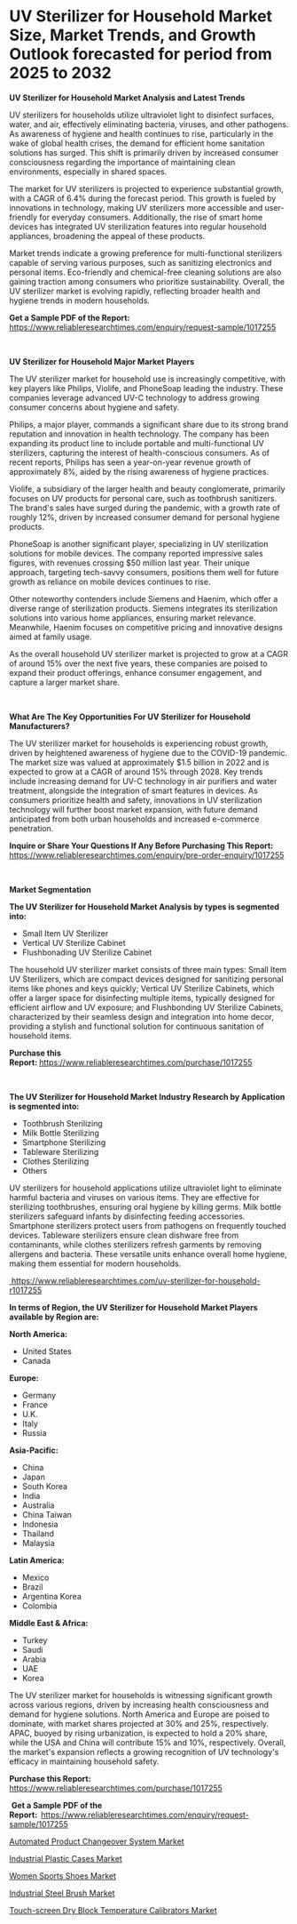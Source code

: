<p><h1>UV Sterilizer for Household Market Size, Market Trends, and Growth Outlook forecasted for period from 2025 to 2032</h1></p><p><strong>UV Sterilizer for Household Market Analysis and Latest Trends</strong></p>
<p><p>UV sterilizers for households utilize ultraviolet light to disinfect surfaces, water, and air, effectively eliminating bacteria, viruses, and other pathogens. As awareness of hygiene and health continues to rise, particularly in the wake of global health crises, the demand for efficient home sanitation solutions has surged. This shift is primarily driven by increased consumer consciousness regarding the importance of maintaining clean environments, especially in shared spaces.</p><p>The market for UV sterilizers is projected to experience substantial growth, with a CAGR of 6.4% during the forecast period. This growth is fueled by innovations in technology, making UV sterilizers more accessible and user-friendly for everyday consumers. Additionally, the rise of smart home devices has integrated UV sterilization features into regular household appliances, broadening the appeal of these products.</p><p>Market trends indicate a growing preference for multi-functional sterilizers capable of serving various purposes, such as sanitizing electronics and personal items. Eco-friendly and chemical-free cleaning solutions are also gaining traction among consumers who prioritize sustainability. Overall, the UV sterilizer market is evolving rapidly, reflecting broader health and hygiene trends in modern households.</p></p>
<p><strong>Get a Sample PDF of the Report:&nbsp;</strong> <a href="https://www.reliableresearchtimes.com/enquiry/request-sample/1017255?utm_campaign=2264&utm_medium=2&utm_source=Github&utm_content=ia&utm_term=04042025&utm_id=uv-sterilizer-for-household">https://www.reliableresearchtimes.com/enquiry/request-sample/1017255</a></p>
<p>&nbsp;</p>
<p><strong>UV Sterilizer for Household Major Market Players</strong></p>
<p><p>The UV sterilizer market for household use is increasingly competitive, with key players like Philips, Violife, and PhoneSoap leading the industry. These companies leverage advanced UV-C technology to address growing consumer concerns about hygiene and safety.</p><p>Philips, a major player, commands a significant share due to its strong brand reputation and innovation in health technology. The company has been expanding its product line to include portable and multi-functional UV sterilizers, capturing the interest of health-conscious consumers. As of recent reports, Philips has seen a year-on-year revenue growth of approximately 8%, aided by the rising awareness of hygiene practices.</p><p>Violife, a subsidiary of the larger health and beauty conglomerate, primarily focuses on UV products for personal care, such as toothbrush sanitizers. The brand's sales have surged during the pandemic, with a growth rate of roughly 12%, driven by increased consumer demand for personal hygiene products.</p><p>PhoneSoap is another significant player, specializing in UV sterilization solutions for mobile devices. The company reported impressive sales figures, with revenues crossing $50 million last year. Their unique approach, targeting tech-savvy consumers, positions them well for future growth as reliance on mobile devices continues to rise.</p><p>Other noteworthy contenders include Siemens and Haenim, which offer a diverse range of sterilization products. Siemens integrates its sterilization solutions into various home appliances, ensuring market relevance. Meanwhile, Haenim focuses on competitive pricing and innovative designs aimed at family usage.</p><p>As the overall household UV sterilizer market is projected to grow at a CAGR of around 15% over the next five years, these companies are poised to expand their product offerings, enhance consumer engagement, and capture a larger market share.</p></p>
<p>&nbsp;</p>
<p><strong>What Are The Key Opportunities For UV Sterilizer for Household Manufacturers?</strong></p>
<p><p>The UV sterilizer market for households is experiencing robust growth, driven by heightened awareness of hygiene due to the COVID-19 pandemic. The market size was valued at approximately $1.5 billion in 2022 and is expected to grow at a CAGR of around 15% through 2028. Key trends include increasing demand for UV-C technology in air purifiers and water treatment, alongside the integration of smart features in devices. As consumers prioritize health and safety, innovations in UV sterilization technology will further boost market expansion, with future demand anticipated from both urban households and increased e-commerce penetration.</p></p>
<p><strong>Inquire or Share Your Questions If Any Before Purchasing This Report:</strong> <a href="https://www.reliableresearchtimes.com/enquiry/pre-order-enquiry/1017255?utm_campaign=2264&utm_medium=2&utm_source=Github&utm_content=ia&utm_term=04042025&utm_id=uv-sterilizer-for-household">https://www.reliableresearchtimes.com/enquiry/pre-order-enquiry/1017255</a></p>
<p>&nbsp;</p>
<p><strong>Market Segmentation</strong></p>
<p><strong>The UV Sterilizer for Household Market Analysis by types is segmented into:</strong></p>
<p><ul><li>Small Item UV Sterilizer</li><li>Vertical UV Sterilize Cabinet</li><li>Flushbonading UV Sterilize Cabinet</li></ul></p>
<p><p>The household UV sterilizer market consists of three main types: Small Item UV Sterilizers, which are compact devices designed for sanitizing personal items like phones and keys quickly; Vertical UV Sterilize Cabinets, which offer a larger space for disinfecting multiple items, typically designed for efficient airflow and UV exposure; and Flushbonding UV Sterilize Cabinets, characterized by their seamless design and integration into home decor, providing a stylish and functional solution for continuous sanitation of household items.</p></p>
<p><strong>Purchase this Report:&nbsp;</strong><a href="https://www.reliableresearchtimes.com/purchase/1017255?utm_campaign=2264&utm_medium=2&utm_source=Github&utm_content=ia&utm_term=04042025&utm_id=uv-sterilizer-for-household">https://www.reliableresearchtimes.com/purchase/1017255</a></p>
<p>&nbsp;</p>
<p><strong>The UV Sterilizer for Household Market Industry Research by Application is segmented into:</strong></p>
<p><ul><li>Toothbrush Sterilizing</li><li>Milk Bottle Sterilizing</li><li>Smartphone Sterilizing</li><li>Tableware Sterilizing</li><li>Clothes Sterilizing</li><li>Others</li></ul></p>
<p><p>UV sterilizers for household applications utilize ultraviolet light to eliminate harmful bacteria and viruses on various items. They are effective for sterilizing toothbrushes, ensuring oral hygiene by killing germs. Milk bottle sterilizers safeguard infants by disinfecting feeding accessories. Smartphone sterilizers protect users from pathogens on frequently touched devices. Tableware sterilizers ensure clean dishware free from contaminants, while clothes sterilizers refresh garments by removing allergens and bacteria. These versatile units enhance overall home hygiene, making them essential for modern households.</p></p>
<p><a href="https://www.reliableresearchtimes.com/uv-sterilizer-for-household-r1017255?utm_campaign=2264&utm_medium=2&utm_source=Github&utm_content=ia&utm_term=04042025&utm_id=uv-sterilizer-for-household">&nbsp;https://www.reliableresearchtimes.com/uv-sterilizer-for-household-r1017255</a></p>
<p><strong>In terms of Region, the UV Sterilizer for Household Market Players available by Region are:</strong></p>
<p>
    <p> <strong> North America: </strong>
        <ul>
            <li>United States</li>
            <li>Canada</li>
        </ul>
        </p> 
    <p> <strong> Europe: </strong>
        <ul>
            <li>Germany</li>
            <li>France</li>
            <li>U.K.</li>
            <li>Italy</li>
            <li>Russia</li>
        </ul>
        </p> 
    <p> <strong> Asia-Pacific: </strong>
        <ul>
            <li>China</li>
            <li>Japan</li>
            <li>South Korea</li>
            <li>India</li>
            <li>Australia</li>
            <li>China Taiwan</li>
            <li>Indonesia</li>
            <li>Thailand</li>
            <li>Malaysia</li>
        </ul>
        </p> 
    <p> <strong> Latin America: </strong>
        <ul>
            <li>Mexico</li>
            <li>Brazil</li>
            <li>Argentina Korea</li>
            <li>Colombia</li>
        </ul>
        </p> 
    <p> <strong> Middle East & Africa: </strong>
        <ul>
            <li>Turkey</li>
            <li>Saudi</li>
            <li>Arabia</li>
            <li>UAE</li>
            <li>Korea</li>
        </ul>
    </p>
    </p>
<p><p>The UV sterilizer market for households is witnessing significant growth across various regions, driven by increasing health consciousness and demand for hygiene solutions. North America and Europe are poised to dominate, with market shares projected at 30% and 25%, respectively. APAC, buoyed by rising urbanization, is expected to hold a 20% share, while the USA and China will contribute 15% and 10%, respectively. Overall, the market's expansion reflects a growing recognition of UV technology's efficacy in maintaining household safety.</p></p>
<p><strong>Purchase this Report: </strong><a href="https://www.reliableresearchtimes.com/purchase/1017255?utm_campaign=2264&utm_medium=2&utm_source=Github&utm_content=ia&utm_term=04042025&utm_id=uv-sterilizer-for-household">https://www.reliableresearchtimes.com/purchase/1017255</a></p>
<p>&nbsp;<strong>Get a Sample PDF of the Report:&nbsp;&nbsp;</strong><a href="https://www.reliableresearchtimes.com/enquiry/request-sample/1017255?utm_campaign=2264&utm_medium=2&utm_source=Github&utm_content=ia&utm_term=04042025&utm_id=uv-sterilizer-for-household">https://www.reliableresearchtimes.com/enquiry/request-sample/1017255</a></p>
<p><strong></strong></p>
<p><p><a href="https://www.linkedin.com/pulse/technological-insights-growth-trends-automated-product-ncy8e?utm_campaign=2264&utm_medium=2&utm_source=Github&utm_content=ia&utm_term=04042025&utm_id=uv-sterilizer-for-household">Automated Product Changeover System Market</a></p><p><a href="https://github.com/seherlouize/Market-Research-Report-List-1/blob/main/industrial-plastic-cases-market.md?utm_campaign=2264&utm_medium=2&utm_source=Github&utm_content=ia&utm_term=04042025&utm_id=uv-sterilizer-for-household">Industrial Plastic Cases Market</a></p><p><a href="https://github.com/sadaandilou/Market-Research-Report-List-1/blob/main/women-sports-shoes-market.md?utm_campaign=2264&utm_medium=2&utm_source=Github&utm_content=ia&utm_term=04042025&utm_id=uv-sterilizer-for-household">Women Sports Shoes Market</a></p><p><a href="https://www.linkedin.com/pulse/latest-market-research-indicates-rapid-growth-industrial-cqkze?utm_campaign=2264&utm_medium=2&utm_source=Github&utm_content=ia&utm_term=04042025&utm_id=uv-sterilizer-for-household">Industrial Steel Brush Market</a></p><p><a href="https://www.linkedin.com/pulse/in-depth-analysis-global-touch-screen-dry-block-temperature-qfxde?utm_campaign=2264&utm_medium=2&utm_source=Github&utm_content=ia&utm_term=04042025&utm_id=uv-sterilizer-for-household">Touch-screen Dry Block Temperature Calibrators Market</a></p></p>